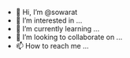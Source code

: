 - 👋 Hi, I’m @sowarat
- 👀 I’m interested in ...
- 🌱 I’m currently learning ...
- 💞️ I’m looking to collaborate on ...
- 📫 How to reach me ...

<!---
sowarat/sowarat is a ✨ special ✨ repository because its `README.md` (this file) appears on your GitHub profile.
You can click the Preview link to take a look at your changes.
--->

